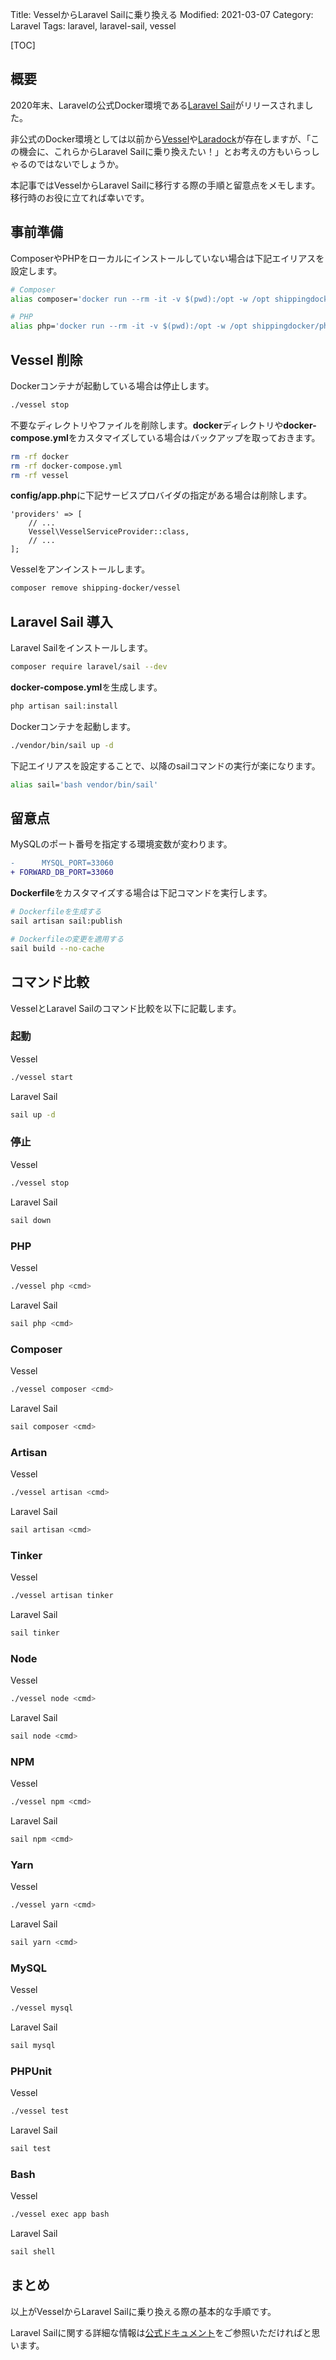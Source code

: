 Title: VesselからLaravel Sailに乗り換える
Modified: 2021-03-07
Category: Laravel
Tags: laravel, laravel-sail, vessel

[TOC]

## 概要

2020年末、Laravelの公式Docker環境である[Laravel Sail](https://github.com/laravel/sail)がリリースされました。

非公式のDocker環境としては以前から[Vessel](https://vessel.shippingdocker.com/)や[Laradock](https://laradock.io/)が存在しますが、「この機会に、これらからLaravel Sailに乗り換えたい！」とお考えの方もいらっしゃるのではないでしょうか。

本記事ではVesselからLaravel Sailに移行する際の手順と留意点をメモします。
移行時のお役に立てれば幸いです。<!---->

## 事前準備

ComposerやPHPをローカルにインストールしていない場合は下記エイリアスを設定します。

``` sh
# Composer
alias composer='docker run --rm -it -v $(pwd):/opt -w /opt shippingdocker/php-composer:latest composer'

# PHP
alias php='docker run --rm -it -v $(pwd):/opt -w /opt shippingdocker/php-composer:latest php'
```

## Vessel 削除

Dockerコンテナが起動している場合は停止します。

``` sh
./vessel stop
```

不要なディレクトリやファイルを削除します。**docker**ディレクトリや**docker-compose.yml**をカスタマイズしている場合はバックアップを取っておきます。

``` sh
rm -rf docker
rm -rf docker-compose.yml
rm -rf vessel
```

**config/app.php**に下記サービスプロバイダの指定がある場合は削除します。

``` { .php linenos=true startinline=true }
'providers' => [
    // ...
    Vessel\VesselServiceProvider::class,
    // ...
];
```

Vesselをアンインストールします。

``` sh
composer remove shipping-docker/vessel
```

## Laravel Sail 導入

Laravel Sailをインストールします。

``` sh
composer require laravel/sail --dev
```

**docker-compose.yml**を生成します。

``` sh
php artisan sail:install
```

Dockerコンテナを起動します。

``` sh
./vendor/bin/sail up -d
```

下記エイリアスを設定することで、以降のsailコマンドの実行が楽になります。

``` sh
alias sail='bash vendor/bin/sail'
```

## 留意点

MySQLのポート番号を指定する環境変数が変わります。

``` diff
-      MYSQL_PORT=33060
+ FORWARD_DB_PORT=33060
```

**Dockerfile**をカスタマイズする場合は下記コマンドを実行します。

``` sh
# Dockerfileを生成する
sail artisan sail:publish

# Dockerfileの変更を適用する
sail build --no-cache
```

## コマンド比較

VesselとLaravel Sailのコマンド比較を以下に記載します。

### 起動

<div>
    Vessel
</div>

``` sh
./vessel start
```

<div>
    Laravel Sail
</div>

``` sh
sail up -d
```

### 停止

<div>
    Vessel
</div>

``` sh
./vessel stop
```

<div>
    Laravel Sail
</div>

``` sh
sail down
```

### PHP

<div>
    Vessel
</div>

``` sh
./vessel php <cmd>
```

<div>
    Laravel Sail
</div>

``` sh
sail php <cmd>
```

### Composer

<div>
    Vessel
</div>

``` sh
./vessel composer <cmd>
```

<div>
    Laravel Sail
</div>

``` sh
sail composer <cmd>
```

### Artisan

<div>
    Vessel
</div>

``` sh
./vessel artisan <cmd>
```

<div>
    Laravel Sail
</div>

``` sh
sail artisan <cmd>
```

### Tinker

<div>
    Vessel
</div>

``` sh
./vessel artisan tinker
```

<div>
    Laravel Sail
</div>

``` sh
sail tinker
```

### Node

<div>
    Vessel
</div>

``` sh
./vessel node <cmd>
```

<div>
    Laravel Sail
</div>

``` sh
sail node <cmd>
```

### NPM

<div>
    Vessel
</div>

``` sh
./vessel npm <cmd>
```

<div>
    Laravel Sail
</div>

``` sh
sail npm <cmd>
```

### Yarn

<div>
    Vessel
</div>

``` sh
./vessel yarn <cmd>
```

<div>
    Laravel Sail
</div>

``` sh
sail yarn <cmd>
```

### MySQL

<div>
    Vessel
</div>

``` sh
./vessel mysql
```

<div>
    Laravel Sail
</div>

``` sh
sail mysql
```

### PHPUnit

<div>
    Vessel
</div>

``` sh
./vessel test
```

<div>
    Laravel Sail
</div>

``` sh
sail test
```

### Bash

<div>
    Vessel
</div>

``` sh
./vessel exec app bash
```

<div>
    Laravel Sail
</div>

``` sh
sail shell
```

## まとめ

以上がVesselからLaravel Sailに乗り換える際の基本的な手順です。

Laravel Sailに関する詳細な情報は[公式ドキュメント](https://laravel.com/docs/sail)をご参照いただければと思います。
